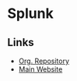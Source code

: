 # Splunk

<!--
https://linkedin.com/learning/learning-splunk/learn-splunk
https://artifacthub.io/packages/olm/community-operators/splunk
-->

## Links

- [Org. Repository](https://github.com/splunk)
- [Main Website](https://splunk.com)
